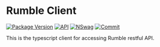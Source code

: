 # Rumble Client

[![Package Version](https://img.shields.io/badge/Version-1.0.1-green.svg)]()
[![API](https://img.shields.io/badge/API%20Version-1.10.1-green.svg)]()
[![NSwag](https://img.shields.io/badge/NSwag-13.8.2.0-green.svg)]()
[![Commit](https://img.shields.io/badge/Commit%20ID-e2b2667-green.svg)]()

This is the typescript client for accessing Rumble restful API.
